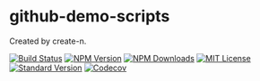 # github-demo-scripts

Created by create-n.

[![Build Status][travis-image]][travis-url]
[![NPM Version][npm-version-image]][npm-url]
[![NPM Downloads][npm-downloads-image]][npm-url]
[![MIT License][license-image]][license-url]
[![Standard Version][standard-version-image]][standard-version-url]
[![Codecov][codecov-image]][codecov-url]

[travis-image]: https://img.shields.io/travis/vivaxy/github-demo-scripts.svg?style=flat-square
[travis-url]: https://travis-ci.org/vivaxy/github-demo-scripts
[npm-version-image]: https://img.shields.io/npm/v/github-demo-scripts.svg?style=flat-square
[npm-url]: https://www.npmjs.com/package/github-demo-scripts
[npm-downloads-image]: https://img.shields.io/npm/dt/github-demo-scripts.svg?style=flat-square
[license-image]: https://img.shields.io/npm/l/github-demo-scripts.svg?style=flat-square
[license-url]: LICENSE
[standard-version-image]: https://img.shields.io/badge/release-standard%20version-brightgreen.svg?style=flat-square
[standard-version-url]: https://github.com/conventional-changelog/standard-version
[codecov-image]: https://img.shields.io/codecov/c/github/vivaxy/github-demo-scripts.svg?style=flat-square
[codecov-url]: https://codecov.io/gh/vivaxy/github-demo-scripts
